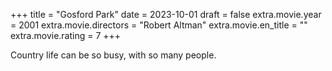 +++
title = "Gosford Park"
date = 2023-10-01
draft = false
extra.movie.year = 2001
extra.movie.directors = "Robert Altman"
extra.movie.en_title = ""
extra.movie.rating = 7
+++

Country life can be so busy, with so many people.<!-- more -->